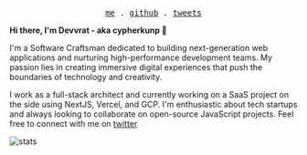 <p align="center">
  <samp>
    <a href="https://devvrat.cc">me</a> .
    <a href="https://cypherkunp.github.io">github</a> .    
    <a href="https://twitter.com/cypherkunp">tweets</a>
  </samp>
</p>

**Hi there, I'm Devvrat - aka cypherkunp 👋**

I'm a Software Craftsman dedicated to building next-generation web applications and nurturing high-performance development teams. My passion lies in creating immersive digital experiences that push the boundaries of technology and creativity.

I work as a full-stack architect and currently working on a SaaS project on the side using NextJS, Vercel, and GCP. I'm enthusiastic about tech startups and always looking to collaborate on open-source JavaScript projects. Feel free to connect with me on [twitter](https://twitter.com/cypherkunp)


<img align="left" src="https://github-readme-stats.vercel.app/api?username=cypherkunp&hide_title=true&show_icons=true&count_private=true&hide=stars&hide_border=true" alt="stats">
